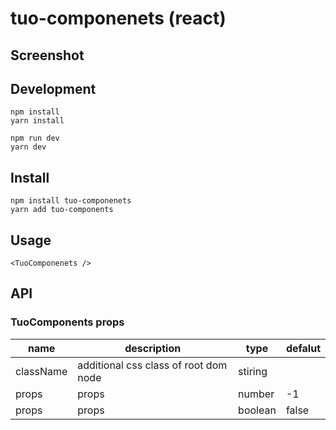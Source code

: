 # tuo-componenets (react)

## Screenshot

## Development

```
npm install
yarn install

npm run dev
yarn dev
```

## Install

```
npm install tuo-componenets
yarn add tuo-components
```

## Usage

```
<TuoComponenets />
```

## API

### TuoComponents props

| name | description | type | defalut | 
| --- | --- | --- | --- |
| className | additional css class of root dom node | stiring | |
| props | props | number | -1 |
| props | props | boolean | false |
